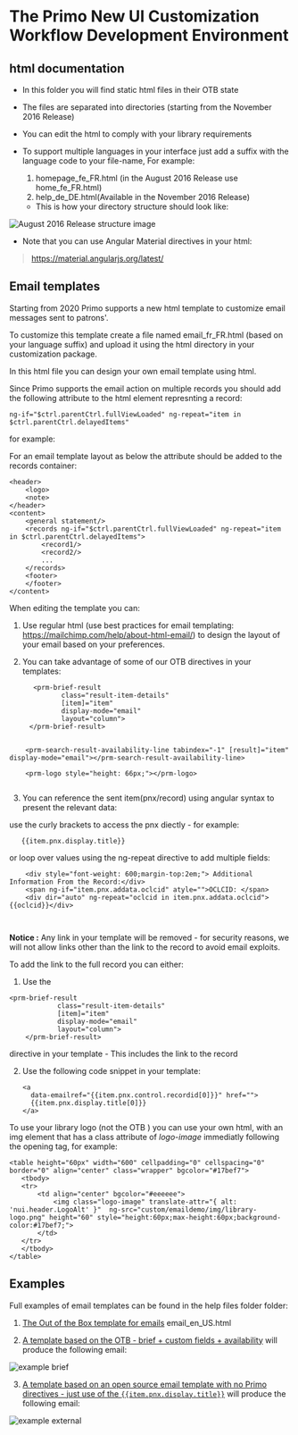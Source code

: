 # The Primo New UI Customization Workflow Development Environment


## html documentation

 - In this folder you will find static html files in their OTB state
 - The files are separated into directories (starting from the November 2016 Release)
 - You can edit the html to comply with your library requirements
 - To support multiple languages in your interface just add a suffix with the language code to your file-name,
   For example:

   1. homepage_fe_FR.html (in the August 2016 Release use home_fe_FR.html)
   2. help_de_DE.html(Available in the November 2016 Release)

   -    This is how your directory structure should look like:

 ![August 2016 Release structure image](../../help_files/htmlStructureAug.png "August 2016 Release structure")


 - Note that you can use Angular Material directives in your html:
 > https://material.angularjs.org/latest/


## Email templates
  Starting from 2020 Primo supports a new html template to customize email messages sent to patrons'.
  
  To customize this template create a file named email_fr_FR.html (based on your language suffix) and upload it using the html directory in your customization package.
  
  In this html file you can design your own email template using html.
  
  Since Primo supports the email action on multiple records you should add the following attribute to the html element represnting a record:
  
  ```ng-if="$ctrl.parentCtrl.fullViewLoaded" ng-repeat="item in $ctrl.parentCtrl.delayedItems"```
  
  for example:
  
  For an email template layout as below the attribute should be added to the records container:
  
  ```
  <header>
      <logo>
      <note>
  </header>
  <content>
      <general statement/>
      <records ng-if="$ctrl.parentCtrl.fullViewLoaded" ng-repeat="item in $ctrl.parentCtrl.delayedItems">
          <record1/>
          <record2/>
          ...
      </records>
      <footer>
      </footer>
  </content>  
  ```
  
  When editing the template you can:
  
  1. Use regular html (use best practices for email templating: https://mailchimp.com/help/about-html-email/) to design the layout of your email based on your preferences.
  
  2. You can take advantage of some of our OTB directives in your templates:
```
      <prm-brief-result
             class="result-item-details"
             [item]="item"
             display-mode="email"
             layout="column">
     </prm-brief-result>


    <prm-search-result-availability-line tabindex="-1" [result]="item" display-mode="email"></prm-search-result-availability-line>

    <prm-logo style="height: 66px;"></prm-logo>
    
 ```   
 3. You can reference the sent item(pnx/record) using angular syntax to present the relevant data:
 
  use the curly brackets to access the pnx diectly - for example: 
```
   {{item.pnx.display.title}}
```
  or loop over values using the ng-repeat directive to add multiple fields:
  
```<div dir="auto" ng-repeat="oclcid in     item.pnx.addata.oclcid">
    <div style="font-weight: 600;margin-top:2em;"> Additional Information From the Record:</div>
    <span ng-if="item.pnx.addata.oclcid" atyle="">OCLCID: </span>
    <div dir="auto" ng-repeat="oclcid in item.pnx.addata.oclcid">{{oclcid}}</div>
```
``` ```






**Notice :** Any link in your template will be removed - for security reasons, we will not allow links other than the link to the record to avoid email exploits.

To add the link to the full record you can either:
 1. Use the 
 
 ```
 <prm-brief-result
             class="result-item-details"
             [item]="item"
             display-mode="email"
             layout="column">
     </prm-brief-result>
 ```    
directive in your template - This includes the link to the record

2. Use the following code snippet in your template:

    ```
    <a
      data-emailref="{{item.pnx.control.recordid[0]}}" href="">
      {{item.pnx.display.title[0]}}
    </a>
    ```
     
To use your library logo (not the OTB <prm-logo></prm-logo>) you can use your own html, with an img element that has a class attribute of *logo-image* immediatly following the opening tag, for example:
 
 ```
 <table height="60px" width="600" cellpadding="0" cellspacing="0" border="0" align="center" class="wrapper" bgcolor="#17bef7">
    <tbody>
    <tr>
        <td align="center" bgcolor="#eeeeee">
            <img class="logo-image" translate-attr="{ alt: 'nui.header.LogoAlt' }"  ng-src="custom/emaildemo/img/library-logo.png" height="60" style="height:60px;max-height:60px;background-color:#17bef7;">
        </td>
    </tr>
    </tbody>
</table>
```
    
    
 ## Examples        
        
 Full examples of email templates can be found in the help files folder folder:
 
   1. [The Out of the Box template for emails](../../help_files/email_en_US.html) email_en_US.html
   
   2. [A template based on the OTB - brief + custom fields + availability](../../help_files/email_en_US-brief+additionalField+availability.html)
    will produce the following email:
   
   ![example brief](../../help_files/example-bried-and-subject.png "example brief")     
 
   3. [A template based on an open source email template with no Primo directives - just use of the ```{{item.pnx.display.title}}```](../../help_files/email_en_US_Details.html)
    will produce the following email:
    
   ![example external](../../help_files/example-external.png "example external")




